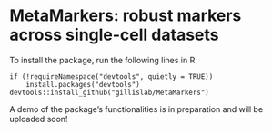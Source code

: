 # MetaMarkers: robust markers across single-cell datasets

To install the package, run the following lines in R:

```
if (!requireNamespace("devtools", quietly = TRUE))
    install.packages("devtools")
devtools::install_github("gillislab/MetaMarkers")
```

A demo of the package’s functionalities is in preparation and will be uploaded soon!
